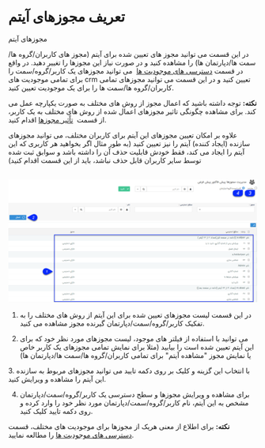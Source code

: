 # تعریف مجوزهای آیتم

مجوزهای آیتم

در این قسمت می توانید مجوز های تعیین شده برای آیتم (مجوز های کاربران/گروه ها/سمت ها/دپارتمان ها) را مشاهده کنید و در صورت نیاز این مجوزها را تغییر دهید. در واقع در قسمت [دسترسی های موجودیت ها](../../GroupsManagementAndUsers/Privileges/Itemprivileges.md)  می توانید مجوزهای یک کاربر/گروه/سمت را برای تمامی موجودیت های crm تعیین کنید و در این قسمت می توانید مجوزهای تمامی کاربران/گروه ها/سمت ها را برای یک موجودیت تعیین کنید.

**نکته:** توجه داشته باشید که اعمال مجوز از روش های مختلف به صورت یکپارچه عمل می کند. برای مشاهده چگونگی تاثیر مجوزهای اعمال شده از روش های مختلف به یک کاربر، از قسمت  [تاًثیر مجوزها](../../GroupsManagementAndUsers/Users.md) اقدام کنید.

علاوه بر امکان تعیین مجوزهای این آیتم برای کاربران مختلف، می توانید مجوزهای سازنده (ایجاد کننده) آیتم را نیز تعیین کنید (به طور مثال اگر بخواهید هر کاربری که این آیتم را ایجاد می کند، فقط خودش قابلیت حذف آن را داشته باشد و سوابق ثبت شده توسط سایر کاربران قابل حذف نباشد، باید از این قسمت اقدام کنید)

 ![](ObjectTypePermissions/ObjectTypePermissions.png)

1. در این قسمت لیست مجوزهای تعیین شده برای این آیتم از روش های مختلف را به تفکیک کاربر/گروه/سمت/دپارتمان گیرنده مجوز مشاهده می کنید.

2. می توانید با استفاده از فیلتر های موجود، لیست مجوزهای مورد نظر خود که برای این آیتم تعیین شده است را بیابید (مثلا برای نمایش تمامی مجوزهای یک کاربر خاص یا نمایش مجوز "مشاهده آیتم" برای تمامی کاربران/گروه ها/سمت ها/دپارتمان ها)

3\. با انتخاب این گزینه و کلیک بر روی دکمه تایید می توانید مجوزهای مربوط به سازنده این آیتم را مشاهده و ویرایش کنید.

4. برای مشاهده و ویرایش مجوزها و سطح دسترسی یک کاربر/گروه/سمت/دپارتمان مشخص به این آیتم، نام کاربر/گروه/سمت/دپارتمان مورد نظر خود را وارد کرده و روی دکمه تایید کلیک کنید.

**نکته:** برای اطلاع از معنی هریک از مجوزها برای موجودیت های مختلف، قسمت [دسترسی های موجودیت ها](../../GroupsManagementAndUsers/Privileges/Itemprivileges.md) را مطالعه نمایید.